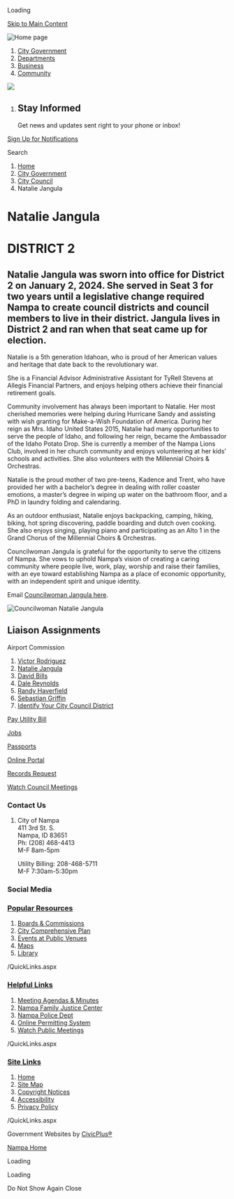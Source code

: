 Loading

[Skip to Main Content](https://www.cityofnampa.us/1308/Natalie-Jangula/)

![Home page](https://www.cityofnampa.us/ImageRepository/Document?documentID=15577)

1. [City Government](https://www.cityofnampa.us/94/City-Government)
2. [Departments](https://www.cityofnampa.us/115/Departments)
3. [Business](https://www.cityofnampa.us/298/Business)
4. [Community](https://www.cityofnampa.us/320/Community)

<!--THE END-->

![](https://www.cityofnampa.us/ImageRepository/Document?documentID=16196)

1. ## Stay Informed
   
   Get news and updates sent right to your phone or inbox!

[Sign Up for Notifications](https://www.cityofnampa.us/list.aspx)

Search

1. [Home](https://www.cityofnampa.us)
2. [City Government](https://www.cityofnampa.us/94/City-Government)
3. [City Council](https://www.cityofnampa.us/108/City-Council)
4. Natalie Jangula

# Natalie Jangula

# DISTRICT 2

## Natalie Jangula was sworn into office for District 2 on January 2, 2024. She served in Seat 3 for two years until a legislative change required Nampa to create council districts and council members to live in their district. Jangula lives in District 2 and ran when that seat came up for election.

Natalie is a 5th generation Idahoan, who is proud of her American values and heritage that date back to the revolutionary war.

She is a Financial Advisor Administrative Assistant for TyRell Stevens at Allegis Financial Partners, and enjoys helping others achieve their financial retirement goals.

Community involvement has always been important to Natalie. Her most cherished memories were helping during Hurricane Sandy and assisting with wish granting for Make-a-Wish Foundation of America. During her reign as Mrs. Idaho United States 2015, Natalie had many opportunities to serve the people of Idaho, and following her reign, became the Ambassador of the Idaho Potato Drop. She is currently a member of the Nampa Lions Club, involved in her church community and enjoys volunteering at her kids’ schools and activities. She also volunteers with the Millennial Choirs &amp; Orchestras.

Natalie is the proud mother of two pre-teens, Kadence and Trent, who have provided her with a bachelor’s degree in dealing with roller coaster emotions, a master’s degree in wiping up water on the bathroom floor, and a PhD in laundry folding and calendaring.

As an outdoor enthusiast, Natalie enjoys backpacking, camping, hiking, biking, hot spring discovering, paddle boarding and dutch oven cooking. She also enjoys singing, playing piano and participating as an Alto 1 in the Grand Chorus of the Millennial Choirs &amp; Orchestras.

Councilwoman Jangula is grateful for the opportunity to serve the citizens of Nampa. She vows to uphold Nampa’s vision of creating a caring community where people live, work, play, worship and raise their families, with an eye toward establishing Nampa as a place of economic opportunity, with an independent spirit and unique identity.

Email [Councilwoman Jangula here](mailto:jangulan@cityofnampa.us).

![Councilwoman Natalie Jangula](https://www.cityofnampa.us/ImageRepository/Document?documentID=14176 "Councilwoman Natalie Jangula")

## **Liaison Assignments**

Airport Commission

1. [Victor Rodriguez](https://www.cityofnampa.us/525/Victor-Rodriguez)
2. [Natalie Jangula](https://www.cityofnampa.us/1308/Natalie-Jangula)
3. [David Bills](https://www.cityofnampa.us/524/David-Bills)
4. [Dale Reynolds](https://www.cityofnampa.us/526/Dale-Reynolds)
5. [Randy Haverfield](https://www.cityofnampa.us/622/Randy-Haverfield)
6. [Sebastian Griffin](https://www.cityofnampa.us/1307/Sebastian-Griffin)
7. [Identify Your City Council District](https://nampa.maps.arcgis.com/apps/instant/lookup/index.html?appid=f03cbc4e1cf240b3b1d0cc1735cdde85&locale=en-US)

[Pay Utility Bill](https://nampa.billingdoc.net/login)

[Jobs](https://nampaid.munisselfservice.com/employmentopportunities/default.aspx)

[Passports](https://www.cityofnampa.us/975/Passports)

[Online Portal](https://nampaid-energovpub.tylerhost.net/Apps/SelfService)

[Records Request](https://www.cityofnampa.us/148/Requesting-Records-Information)

[Watch Council Meetings](https://www.youtube.com/channel/UCtDVm1n2BXqmMd8f_FGWT_g)

### Contact Us

1. City of Nampa  
   411 3rd St. S.   
   Nampa, ID 83651  
   Ph: (208) 468-4413  
   M-F 8am-5pm
   
   Utility Billing: 208-468-5711  
   M-F 7:30am-5:30pm

### Social Media

### [Popular Resources](https://www.cityofnampa.us/QuickLinks.aspx?CID=168)

1. [Boards &amp; Commissions](https://www.cityofnampa.us/96/Boards-Commissions)
2. [City Comprehensive Plan](https://www.cityofnampa.us/DocumentCenter/View/10618/NAMPA-2040-COMPREHENSIVE-PLAN---FINAL)
3. [Events at Public Venues](https://www.fordidahocenter.com/events)
4. [Maps](https://www.cityofnampa.us/185/Mapping)
5. [Library](https://nampalibrary.org)

/QuickLinks.aspx

### [Helpful Links](https://www.cityofnampa.us/QuickLinks.aspx?CID=184)

1. [Meeting Agendas &amp; Minutes](https://www.cityofnampa.us/agendacenter)
2. [Nampa Family Justice Center](https://www.cityofnampa.us/190/Family-Justice-Center)
3. [Nampa Police Dept](https://www.cityofnampa.us/588/Police)
4. [Online Permitting System](https://www.cityofnampa.us/1508/Online-Permits)
5. [Watch Public Meetings](https://www.youtube.com/channel/UCtDVm1n2BXqmMd8f_FGWT_g)

/QuickLinks.aspx

### [Site Links](https://www.cityofnampa.us/QuickLinks.aspx?CID=169)

1. [Home](https://www.cityofnampa.us)
2. [Site Map](https://www.cityofnampa.us/sitemap.aspx)
3. [Copyright Notices](https://www.cityofnampa.us/site/copyright)
4. [Accessibility](https://www.cityofnampa.us/accessibility)
5. [Privacy Policy](https://www.cityofnampa.us/1446/Privacy-Policy)

/QuickLinks.aspx

Government Websites by [CivicPlus®](https://connect.civicplus.com/referral)

[Nampa Home](https://www.cityofnampa.us)

Loading

Loading

Do Not Show Again Close
